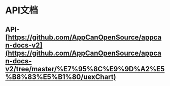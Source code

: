 # API文档
## API- [https://github.com/AppCanOpenSource/appcan-docs-v2](https://github.com/AppCanOpenSource/appcan-docs-v2/tree/master/%E7%95%8C%E9%9D%A2%E5%B8%83%E5%B1%80/uexChart)
